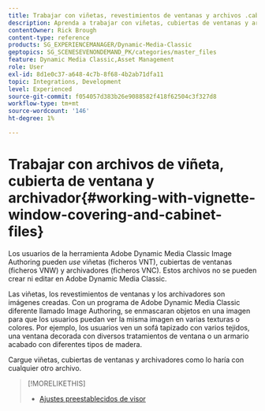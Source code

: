 ```yaml
---
title: Trabajar con viñetas, revestimientos de ventanas y archivos .cab
description: Aprenda a trabajar con viñetas, cubiertas de ventanas y archivos .CAB en Adobe Dynamic Media Classic.
contentOwner: Rick Brough
content-type: reference
products: SG_EXPERIENCEMANAGER/Dynamic-Media-Classic
geptopics: SG_SCENESEVENONDEMAND_PK/categories/master_files
feature: Dynamic Media Classic,Asset Management
role: User
exl-id: 8d1e0c37-a648-4c7b-8f68-4b2ab71dfa11
topic: Integrations, Development
level: Experienced
source-git-commit: f054057d383b26e9088582f418f62504c3f327d8
workflow-type: tm+mt
source-wordcount: '146'
ht-degree: 1%

---
```


# Trabajar con archivos de viñeta, cubierta de ventana y archivador{#working-with-vignette-window-covering-and-cabinet-files}

Los usuarios de la herramienta Adobe Dynamic Media Classic Image Authoring pueden *use* viñetas (ficheros VNT), cubiertas de ventanas (ficheros VNW) y archivadores (ficheros VNC). Estos archivos no se pueden crear ni editar en Adobe Dynamic Media Classic.

Las viñetas, los revestimientos de ventanas y los archivadores son imágenes creadas. Con un programa de Adobe Dynamic Media Classic diferente llamado Image Authoring, se enmascaran objetos en una imagen para que los usuarios puedan ver la misma imagen en varias texturas o colores. Por ejemplo, los usuarios ven un sofá tapizado con varios tejidos, una ventana decorada con diversos tratamientos de ventana o un armario acabado con diferentes tipos de madera.

Cargue viñetas, cubiertas de ventanas y archivadores como lo haría con cualquier otro archivo.

>[!MORELIKETHIS]
>
>* [Ajustes preestablecidos de visor](application-setup.md#viewer_presets)
